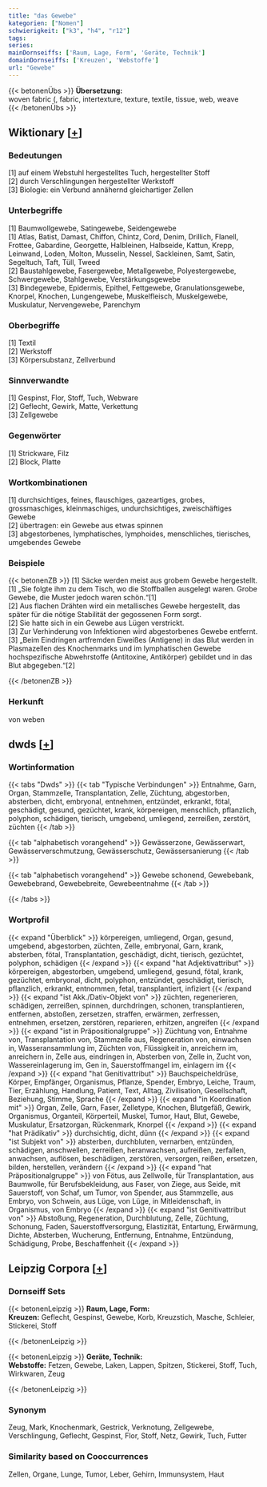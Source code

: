 ```yaml
---
title: "das Gewebe"
kategorien: ["Nomen"]
schwierigkeit: ["k3", "h4", "r12"]
tags:
series:
mainDornseiffs: ['Raum, Lage, Form', 'Geräte, Technik']
domainDornseiffs: ['Kreuzen', 'Webstoffe']
url: "Gewebe"
---
```


{{< betonenÜbs >}}
**Übersetzung:**  
woven fabric (, fabric, intertexture, texture, textile, tissue, web, weave  
{{< /betonenÜbs >}}

## Wiktionary [[+](https://de.wiktionary.org/wiki/Gewebe)]

### Bedeutungen
[1] auf einem Webstuhl hergestelltes Tuch, hergestellter Stoff  
[2] durch Verschlingungen hergestellter Werkstoff  
[3] Biologie: ein Verbund annähernd gleichartiger Zellen  

### Unterbegriffe
[1] Baumwollgewebe, Satingewebe, Seidengewebe  
[1] Atlas, Batist, Damast, Chiffon, Chintz, Cord, Denim, Drillich, Flanell, Frottee, Gabardine, Georgette, Halbleinen, Halbseide, Kattun, Krepp, Leinwand, Loden, Molton, Musselin, Nessel, Sackleinen, Samt, Satin, Segeltuch, Taft, Tüll, Tweed  
[2] Baustahlgewebe, Fasergewebe, Metallgewebe, Polyestergewebe, Schwergewebe, Stahlgewebe, Verstärkungsgewebe  
[3] Bindegewebe, Epidermis, Epithel, Fettgewebe, Granulationsgewebe, Knorpel, Knochen, Lungengewebe, Muskelfleisch, Muskelgewebe, Muskulatur, Nervengewebe, Parenchym  

### Oberbegriffe
[1] Textil  
[2] Werkstoff  
[3] Körpersubstanz, Zellverbund  

### Sinnverwandte
[1] Gespinst, Flor, Stoff, Tuch, Webware  
[2] Geflecht, Gewirk, Matte, Verkettung  
[3] Zellgewebe  

### Gegenwörter
[1] Strickware, Filz  
[2] Block, Platte  

### Wortkombinationen
[1] durchsichtiges, feines, flauschiges, gazeartiges, grobes, grossmaschiges, kleinmaschiges, undurchsichtiges, zweischäftiges Gewebe  
[2] übertragen: ein Gewebe aus etwas spinnen  
[3] abgestorbenes, lymphatisches, lymphoides, menschliches, tierisches, umgebendes Gewebe  

### Beispiele
{{< betonenZB >}}
[1] Säcke werden meist aus grobem Gewebe hergestellt.  
[1] „Sie folgte ihm zu dem Tisch, wo die Stoffballen ausgelegt waren. Grobe Gewebe, die Muster jedoch waren schön.“[1]  
[2] Aus flachen Drähten wird ein metallisches Gewebe hergestellt, das später für die nötige Stabilität der gegossenen Form sorgt.  
[2] Sie hatte sich in ein Gewebe aus Lügen verstrickt.  
[3] Zur Verhinderung von Infektionen wird abgestorbenes Gewebe entfernt.  
[3] „Beim Eindringen artfremden Eiweißes (Antigene) in das Blut werden in Plasmazellen des Knochenmarks und im lymphatischen Gewebe hochspezifische Abwehrstoffe (Antitoxine, Antikörper) gebildet und in das Blut abgegeben.“[2]  

{{< /betonenZB >}}
### Herkunft
von weben  



## dwds [[+](https://www.dwds.de/wb/Gewebe)]

### Wortinformation
{{< tabs "Dwds" >}}
{{< tab "Typische Verbindungen" >}}
Entnahme, Garn, Organ, Stammzelle, Transplantation, Zelle, Züchtung, abgestorben, absterben, dicht, embryonal, entnehmen, entzündet, erkrankt, fötal, geschädigt, gesund, gezüchtet, krank, körpereigen, menschlich, pflanzlich, polyphon, schädigen, tierisch, umgebend, umliegend, zerreißen, zerstört, züchten
{{< /tab >}}

{{< tab "alphabetisch vorangehend" >}}
Gewässerzone, Gewässerwart, Gewässerverschmutzung, Gewässerschutz, Gewässersanierung
{{< /tab >}}

{{< tab "alphabetisch vorangehend" >}}
Gewebe schonend, Gewebebank, Gewebebrand, Gewebebreite, Gewebeentnahme
{{< /tab >}}

{{< /tabs >}}

### Wortprofil
{{< expand "Überblick" >}} körpereigen, umliegend, Organ, gesund, umgebend, abgestorben, züchten, Zelle, embryonal, Garn, krank, absterben, fötal, Transplantation, geschädigt, dicht, tierisch, gezüchtet, polyphon, schädigen {{< /expand >}}
{{< expand "hat Adjektivattribut" >}} körpereigen, abgestorben, umgebend, umliegend, gesund, fötal, krank, gezüchtet, embryonal, dicht, polyphon, entzündet, geschädigt, tierisch, pflanzlich, erkrankt, entnommen, fetal, transplantiert, infiziert {{< /expand >}}
{{< expand "ist Akk./Dativ-Objekt von" >}} züchten, regenerieren, schädigen, zerreißen, spinnen, durchdringen, schonen, transplantieren, entfernen, abstoßen, zersetzen, straffen, erwärmen, zerfressen, entnehmen, ersetzen, zerstören, reparieren, erhitzen, angreifen {{< /expand >}}
{{< expand "ist in Präpositionalgruppe" >}} Züchtung von, Entnahme von, Transplantation von, Stammzelle aus, Regeneration von, einwachsen in, Wasseransammlung im, Züchten von, Flüssigkeit in, anreichern im, anreichern in, Zelle aus, eindringen in, Absterben von, Zelle in, Zucht von, Wassereinlagerung im, Gen in, Sauerstoffmangel im, einlagern im {{< /expand >}}
{{< expand "hat Genitivattribut" >}} Bauchspeicheldrüse, Körper, Empfänger, Organismus, Pflanze, Spender, Embryo, Leiche, Traum, Tier, Erzählung, Handlung, Patient, Text, Alltag, Zivilisation, Gesellschaft, Beziehung, Stimme, Sprache {{< /expand >}}
{{< expand "in Koordination mit" >}} Organ, Zelle, Garn, Faser, Zelletype, Knochen, Blutgefäß, Gewirk, Organismus, Organteil, Körperteil, Muskel, Tumor, Haut, Blut, Gewebe, Muskulatur, Ersatzorgan, Rückenmark, Knorpel {{< /expand >}}
{{< expand "hat Prädikativ" >}} durchsichtig, dicht, dünn {{< /expand >}}
{{< expand "ist Subjekt von" >}} absterben, durchbluten, vernarben, entzünden, schädigen, anschwellen, zerreißen, heranwachsen, aufreißen, zerfallen, anwachsen, auflösen, beschädigen, zerstören, versorgen, reißen, ersetzen, bilden, herstellen, verändern {{< /expand >}}
{{< expand "hat Präpositionalgruppe" >}} von Fötus, aus Zellwolle, für Transplantation, aus Baumwolle, für Berufsbekleidung, aus Faser, von Ziege, aus Seide, mit Sauerstoff, von Schaf, um Tumor, von Spender, aus Stammzelle, aus Embryo, von Schwein, aus Lüge, von Lüge, in Mitleidenschaft, in Organismus, von Embryo {{< /expand >}}
{{< expand "ist Genitivattribut von" >}} Abstoßung, Regeneration, Durchblutung, Zelle, Züchtung, Schonung, Faden, Sauerstoffversorgung, Elastizität, Entartung, Erwärmung, Dichte, Absterben, Wucherung, Entfernung, Entnahme, Entzündung, Schädigung, Probe, Beschaffenheit {{< /expand >}}

## Leipzig Corpora [[+](https://corpora.uni-leipzig.de/en/res?word=Gewebe&corpusId=deu_newscrawl-public_2018)]

### Dornseiff Sets
{{< betonenLeipzig >}}
**Raum, Lage, Form:**  
**Kreuzen:** Geflecht, Gespinst, Gewebe, Korb, Kreuzstich, Masche, Schleier, Stickerei, Stoff  

{{< /betonenLeipzig >}}


{{< betonenLeipzig >}}
**Geräte, Technik:**  
**Webstoffe:** Fetzen, Gewebe, Laken, Lappen, Spitzen, Stickerei, Stoff, Tuch, Wirkwaren, Zeug  

{{< /betonenLeipzig >}}

### Synonym
Zeug, Mark, Knochenmark, Gestrick, Verknotung, Zellgewebe, Verschlingung, Geflecht, Gespinst, Flor, Stoff, Netz, Gewirk, Tuch, Futter


### Similarity based on Cooccurrences
Zellen, Organe, Lunge, Tumor, Leber, Gehirn, Immunsystem, Haut

